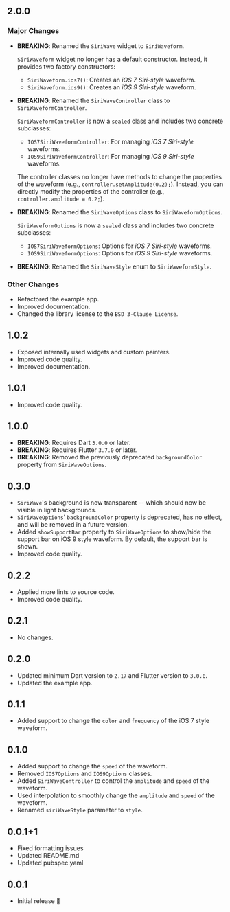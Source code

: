 ## 2.0.0

### Major Changes

- **BREAKING**: Renamed the `SiriWave` widget to `SiriWaveform`.

  `SiriWaveform` widget no longer has a default constructor. Instead, it
  provides two factory constructors:
  - `SiriWaveform.ios7()`: Creates an *iOS 7 Siri-style* waveform.
  - `SiriWaveform.ios9()`: Creates an *iOS 9 Siri-style* waveform.

- **BREAKING**: Renamed the `SiriWaveController` class to
  `SiriWaveformController`.

  `SiriWaveformController` is now a `sealed` class and includes two concrete
  subclasses:
  - `IOS7SiriWaveformController`: For managing *iOS 7 Siri-style* waveforms.
  - `IOS9SiriWaveformController`: For managing *iOS 9 Siri-style* waveforms.

  The controller classes no longer have methods to change the properties of the
  waveform (e.g., `controller.setAmplitude(0.2);`). Instead, you can directly
  modify the properties of the controller (e.g., `controller.amplitude = 0.2;`).

- **BREAKING**: Renamed the `SiriWaveOptions` class to `SiriWaveformOptions`.

  `SiriWaveformOptions` is now a `sealed` class and includes two concrete
  subclasses:
  - `IOS7SiriWaveformOptions`: Options for *iOS 7 Siri-style* waveforms.
  - `IOS9SiriWaveformOptions`: Options for *iOS 9 Siri-style* waveforms.

- **BREAKING**: Renamed the `SiriWaveStyle` enum to `SiriWaveformStyle`.

### Other Changes

- Refactored the example app.
- Improved documentation.
- Changed the library license to the `BSD 3-Clause License`.

## 1.0.2

- Exposed internally used widgets and custom painters.
- Improved code quality.
- Improved documentation.

## 1.0.1

- Improved code quality.

## 1.0.0

- **BREAKING**: Requires Dart `3.0.0` or later.
- **BREAKING**: Requires Flutter `3.7.0` or later.
- **BREAKING**: Removed the previously deprecated `backgroundColor` property
  from `SiriWaveOptions`.

## 0.3.0

- `SiriWave`'s background is now transparent -- which should now be visible in
  light backgrounds.
- `SiriWaveOptions`' `backgroundColor` property is deprecated, has no effect,
  and will be removed in a future version.
- Added `showSupportBar` property to `SiriWaveOptions` to show/hide the support
  bar on iOS 9 style waveform. By default, the support bar is shown.
- Improved code quality.

## 0.2.2

- Applied more lints to source code.
- Improved code quality.

## 0.2.1

- No changes.

## 0.2.0

- Updated minimum Dart version to `2.17` and Flutter version to `3.0.0`.
- Updated the example app.

## 0.1.1

- Added support to change the `color` and `frequency` of the iOS 7 style
  waveform.

## 0.1.0

- Added support to change the `speed` of the waveform.
- Removed `IOS7Options` and `IOS9Options` classes.
- Added `SiriWaveController` to control the `amplitude` and `speed` of the
  waveform.
- Used interpolation to smoothly change the `amplitude` and `speed` of the
  waveform.
- Renamed `siriWaveStyle` parameter to `style`.

## 0.0.1+1

- Fixed formatting issues
- Updated README.md
- Updated pubspec.yaml

## 0.0.1

- Initial release 🎉
